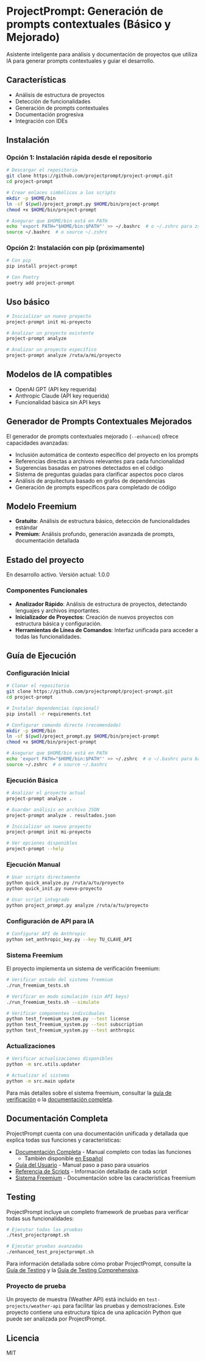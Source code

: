 # ProjectPrompt: Generación de prompts contextuales (Básico y Mejorado)

Asistente inteligente para análisis y documentación de proyectos que utiliza IA para generar prompts contextuales y guiar el desarrollo.

## Características

- Análisis de estructura de proyectos
- Detección de funcionalidades
- Generación de prompts contextuales
- Documentación progresiva
- Integración con IDEs

## Instalación

### Opción 1: Instalación rápida desde el repositorio

```bash
# Descargar el repositorio
git clone https://github.com/projectprompt/project-prompt.git
cd project-prompt

# Crear enlaces simbólicos a los scripts
mkdir -p $HOME/bin
ln -sf $(pwd)/project_prompt.py $HOME/bin/project-prompt
chmod +x $HOME/bin/project-prompt

# Asegurar que $HOME/bin está en PATH
echo 'export PATH="$HOME/bin:$PATH"' >> ~/.bashrc  # o ~/.zshrc para zsh
source ~/.bashrc  # o source ~/.zshrc
```

### Opción 2: Instalación con pip (próximamente)

```bash
# Con pip
pip install project-prompt

# Con Poetry
poetry add project-prompt
```

## Uso básico

```bash
# Inicializar un nuevo proyecto
project-prompt init mi-proyecto

# Analizar un proyecto existente
project-prompt analyze

# Analizar un proyecto específico
project-prompt analyze /ruta/a/mi/proyecto
```

## Modelos de IA compatibles

- OpenAI GPT (API key requerida)
- Anthropic Claude (API key requerida)
- Funcionalidad básica sin API keys

## Generador de Prompts Contextuales Mejorados

El generador de prompts contextuales mejorado (`--enhanced`) ofrece capacidades avanzadas:

- Inclusión automática de contexto específico del proyecto en los prompts
- Referencias directas a archivos relevantes para cada funcionalidad
- Sugerencias basadas en patrones detectados en el código
- Sistema de preguntas guiadas para clarificar aspectos poco claros
- Análisis de arquitectura basado en grafos de dependencias
- Generación de prompts específicos para completado de código

## Modelo Freemium

- **Gratuito**: Análisis de estructura básico, detección de funcionalidades estándar
- **Premium**: Análisis profundo, generación avanzada de prompts, documentación detallada

## Estado del proyecto

En desarrollo activo. Versión actual: 1.0.0

### Componentes Funcionales

- **Analizador Rápido**: Análisis de estructura de proyectos, detectando lenguajes y archivos importantes.
- **Inicializador de Proyectos**: Creación de nuevos proyectos con estructura básica y configuración.
- **Herramientas de Línea de Comandos**: Interfaz unificada para acceder a todas las funcionalidades.

## Guía de Ejecución

### Configuración Inicial

```bash
# Clonar el repositorio
git clone https://github.com/projectprompt/project-prompt.git
cd project-prompt

# Instalar dependencias (opcional)
pip install -r requirements.txt

# Configurar comando directo (recomendado)
mkdir -p $HOME/bin
ln -sf $(pwd)/project_prompt.py $HOME/bin/project-prompt
chmod +x $HOME/bin/project-prompt

# Asegurar que $HOME/bin está en PATH
echo 'export PATH="$HOME/bin:$PATH"' >> ~/.zshrc  # o ~/.bashrc para bash
source ~/.zshrc  # o source ~/.bashrc
```

### Ejecución Básica

```bash
# Analizar el proyecto actual
project-prompt analyze .

# Guardar análisis en archivo JSON
project-prompt analyze . resultados.json

# Inicializar un nuevo proyecto
project-prompt init mi-proyecto

# Ver opciones disponibles
project-prompt --help
```

### Ejecución Manual

```bash
# Usar scripts directamente
python quick_analyze.py /ruta/a/tu/proyecto
python quick_init.py nuevo-proyecto

# Usar script integrado
python project_prompt.py analyze /ruta/a/tu/proyecto
```

### Configuración de API para IA

```bash
# Configurar API de Anthropic
python set_anthropic_key.py --key TU_CLAVE_API
```

### Sistema Freemium

El proyecto implementa un sistema de verificación freemium:

```bash
# Verificar estado del sistema freemium
./run_freemium_tests.sh

# Verificar en modo simulación (sin API keys)
./run_freemium_tests.sh --simulate

# Verificar componentes individuales
python test_freemium_system.py --test license
python test_freemium_system.py --test subscription
python test_freemium_system.py --test anthropic
```

### Actualizaciones

```bash
# Verificar actualizaciones disponibles
python -m src.utils.updater

# Actualizar el sistema
python -m src.main update
```

Para más detalles sobre el sistema freemium, consultar la [guía de verificación](docs/developer/freemium_system.md) o la [documentación completa](docs/complete_documentation.md#freemium-system).

## Documentación Completa

ProjectPrompt cuenta con una documentación unificada y detallada que explica todas sus funciones y características:

- [Documentación Completa](docs/complete_documentation.md) - Manual completo con todas las funciones
  - También disponible [en Español](docs/documentacion_completa_es.md)
- [Guía del Usuario](docs/user_guide.md) - Manual paso a paso para usuarios
- [Referencia de Scripts](docs/script_reference.md) - Información detallada de cada script
- [Sistema Freemium](docs/developer/freemium_system.md) - Documentación sobre las características freemium

## Testing

ProjectPrompt incluye un completo framework de pruebas para verificar todas sus funcionalidades:

```bash
# Ejecutar todas las pruebas
./test_projectprompt.sh

# Ejecutar pruebas avanzadas
./enhanced_test_projectprompt.sh
```

Para información detallada sobre cómo probar ProjectPrompt, consulte la [Guía de Testing](docs/testing_guide.md) y la [Guía de Testing Comprehensiva](docs/comprehensive_testing_guide.md).

### Proyecto de prueba

Un proyecto de muestra (Weather API) está incluido en `test-projects/weather-api` para facilitar las pruebas y demostraciones. Este proyecto contiene una estructura típica de una aplicación Python que puede ser analizada por ProjectPrompt.

## Licencia

MIT
